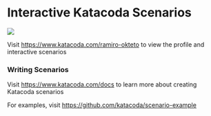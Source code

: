 # Interactive Katacoda Scenarios

[![](http://shields.katacoda.com/katacoda/ramiro-okteto/count.svg)](https://www.katacoda.com/ramiro-okteto "Get your profile on Katacoda.com")

Visit https://www.katacoda.com/ramiro-okteto to view the profile and interactive scenarios

### Writing Scenarios
Visit https://www.katacoda.com/docs to learn more about creating Katacoda scenarios

For examples, visit https://github.com/katacoda/scenario-example
